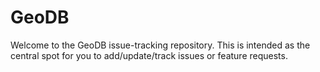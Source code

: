 # GeoDB
Welcome to the GeoDB issue-tracking repository. This is intended as the central spot for you to add/update/track issues or feature requests.

